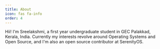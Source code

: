 ```yaml
---
title: About
icon: fas fa-info
order: 4
---
```



Hii! I'm Sreelakshmi, a first year undergraduate student in GEC Palakkad, Kerala, India. Currently my interests revolve around Operating Systems and Open Source, and I'm also an open source contributor at SerenityOS.
